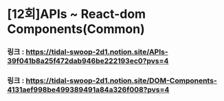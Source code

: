 # [12회]APIs ~ React-dom Components(Common)

### 링크 : https://tidal-swoop-2d1.notion.site/APIs-39f041b8a25f472dab946be222193ec0?pvs=4

### 링크 : https://tidal-swoop-2d1.notion.site/DOM-Components-4131aef998be499389491a84a326f008?pvs=4
